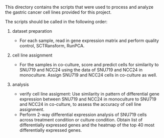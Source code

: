 This directory contains the scripts that were used to process and analyze the gastric cancer cell lines provided for this project.

The scripts should be called in the following order: 

1. dataset preparation
   - For each sample, read in gene expression matrix and perform quality control, SCTRansform, RunPCA.

2. cell line assignment
   - For the samples in co-culture, score and predict cells for similarity to SNU719 and NCC24 using the data of SNU719 and NCC24 in monoculture. Assign SNU719 and NCC24 cells in co-culture as well.
3. analysis
   - verify cell line assigment: Use similarity in pattern of differential gene expression between SNU719 and NCC24 in monoculture to SNU719 and NCC24 in co-culture, to assess the accuracy of cell line assignment. 
   - Perform 2-way differential expression analysis of SNU719 cells across treatment condition or culture condition. Obtain list of differentially expressed genes and the heatmap of the top 40 most differentially expressed genes.



